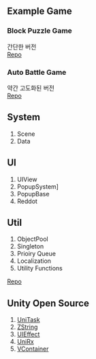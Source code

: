 ## Example Game
### Block Puzzle Game  
간단한 버전<br>
[Repo](https://github.com/jljl73/UnityTool/tree/main/UnityTool/Assets/Scripts/Game)

### Auto Battle Game
약간 고도화된 버전<br>
[Repo](https://github.com/jljl73/Unity_Example)

## System
1. Scene
2. Data

## UI
1. UIView
2. PopupSystem]
3. PopupBase
4. Reddot

## Util
1. ObjectPool
2. Singleton
3. Prioiry Queue
4. Localization
5. Utility Functions

[Repo](https://github.com/jljl73/UnityTool/blob/main/UnityTool/Assets/Scripts/Util)


## Unity Open Source
1. [UniTask](https://github.com/Cysharp/UniTask)
2. [ZString](https://github.com/Cysharp/ZString)
3. [UIEffect](https://github.com/mob-sakai/UIEffect)
4. [UniRx](https://github.com/neuecc/UniRx)
5. [VContainer](https://github.com/hadashiA/VContainer)